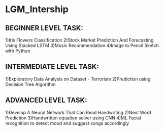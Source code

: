 # LGM_Intership

## BEGINNER LEVEL TASK:
1)Iris Flowers Classification 
2)Stock Market Prediction And Forecasting Using Stacked LSTM
3)Music Recommendation
4)Image to Pencil Sketch with Python

## INTERMEDIATE LEVEL TASK:
1)Exploratory Data Analysis on Dataset - Terrorism
2)Prediction using Decision Tree  Algorithm

## ADVANCED LEVEL TASK:
1)Develop A Neural Network That Can Read Handwriting
2)Next Word Prediction
3)Handwritten equation solver using CNN 
4)ML Facial recognition to detect mood and suggest songs accordingly
